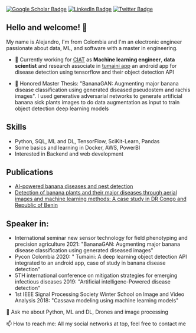 [![Google Scholar Badge](https://img.shields.io/badge/Google-Scholar-red)](https://scholar.google.com/citations?user=gqUiZj0AAAAJ&hl=en)
[![LinkedIn Badge](https://img.shields.io/badge/Linked-In-blue)](https://www.linkedin.com/in/javier-alejandro-vergara/)
[![Twitter Badge](https://img.shields.io/twitter/follow/javergara?style=social)](https://twitter.com/javergara91)



## Hello and welcome! 👋

My name is Alejandro, I'm from Colombia and I'm an electronic engineer passionate about data, ML, and software with a master in engineering.

* 🔭 Currently working for [CIAT](https://ciat.cgiar.org/phenomics-platform/) as **Machine learning engineer**, **data scientist** and research associate in [tumaini app](https://play.google.com/store/apps/details?id=ciat.cgiar.org.tumaini&hl=en&gl=US) an android app for disease detection using tensorflow and their object detection API

* 🌱 Honored Master Thesis: "BananaGAN: Augmenting major banana disease classification using generated diseased pseudostem and rachis images". I used generative adversarial networks to generate artificial banana sick plants images to do data augmentation as input to train object detection deep learning models

## Skills

* Python, SQL, ML and DL, TensorFlow, SciKit-Learn, Pandas
* Some basics and learning in Docker, AWS, PowerBI  
* Interested in Backend and web development

## Publications

* [AI-powered banana diseases and pest detection](https://plantmethods.biomedcentral.com/articles/10.1186/s13007-019-0475-z)
* [Detection of banana plants and their major diseases through aerial images and machine learning methods: A case study in DR Congo and Republic of Benin](https://www.sciencedirect.com/science/article/pii/S0924271620302410)

## Speaker in:

* International seminar new sensor technology for field phenotyping and precision agriculture 2021: "BananaGAN: Augmenting major banana disease
classification using generated diseased images"
* Pycon Colombia 2020: " Tumaini: A deep learning object detection API integrated to an android app, case of study in banana disease detection"
* 5TH international conference on mitigation strategies for emerging infectious diseases 2019: "Artificial intelligenc-Powered disease detection"
* 1st IEEE Signal Processing Society Winter School on Image and Video Analysis 2018: "Cassava modeling using machine learning models"

💬 Ask me about Python, ML and DL, Drones and image processing

📫 How to reach me: All my social networks at top, feel free to contact me




